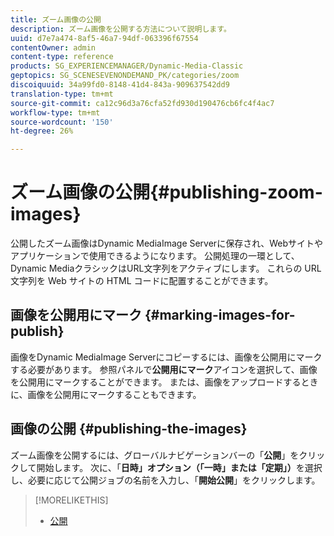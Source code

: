```yaml
---
title: ズーム画像の公開
description: ズーム画像を公開する方法について説明します。
uuid: d7e7a474-8af5-46a7-94df-063396f67554
contentOwner: admin
content-type: reference
products: SG_EXPERIENCEMANAGER/Dynamic-Media-Classic
geptopics: SG_SCENESEVENONDEMAND_PK/categories/zoom
discoiquuid: 34a99fd0-8148-41d4-843a-909637542dd9
translation-type: tm+mt
source-git-commit: ca12c96d3a76cfa52fd930d190476cb6fc4f4ac7
workflow-type: tm+mt
source-wordcount: '150'
ht-degree: 26%

---
```



# ズーム画像の公開{#publishing-zoom-images}

公開したズーム画像はDynamic MediaImage Serverに保存され、Webサイトやアプリケーションで使用できるようになります。 公開処理の一環として、Dynamic MediaクラシックはURL文字列をアクティブにします。 これらの URL 文字列を Web サイトの HTML コードに配置することができます。

## 画像を公開用にマーク {#marking-images-for-publish}

画像をDynamic MediaImage Serverにコピーするには、画像を公開用にマークする必要があります。 参照パネルで&#x200B;**公開用にマーク**&#x200B;アイコンを選択して、画像を公開用にマークすることができます。 または、画像をアップロードするときに、画像を公開用にマークすることもできます。

## 画像の公開  {#publishing-the-images}

ズーム画像を公開するには、グローバルナビゲーションバーの「**公開**」をクリックして開始します。 次に、「**日時」オプション（「一時」または「定期」）**&#x200B;を選択し、必要に応じて公開ジョブの名前を入力し、「**開始公開**」をクリックします。

>[!MORELIKETHIS]
>
>* [公開](publishing-files.md#publishing_files)

